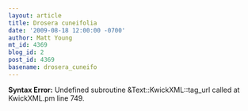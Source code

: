 ```yaml
---
layout: article
title: Drosera cuneifolia
date: '2009-08-18 12:00:00 -0700'
author: Matt Young
mt_id: 4369
blog_id: 2
post_id: 4369
basename: drosera_cuneifo
---
```

<p><strong>Syntax Error:</strong> Undefined subroutine &Text::KwickXML::tag_url called at KwickXML.pm line 749.
</p>
